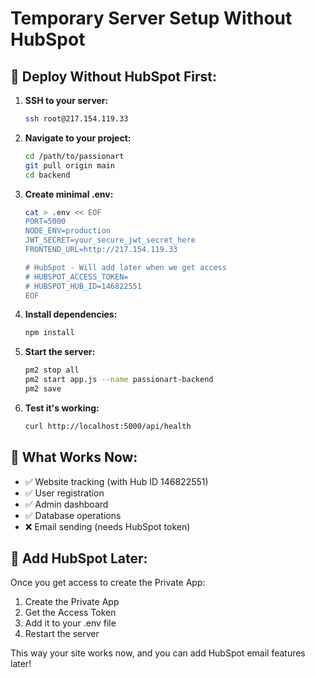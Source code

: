 # Temporary Server Setup Without HubSpot

## 🚀 **Deploy Without HubSpot First:**

1. **SSH to your server:**
   ```bash
   ssh root@217.154.119.33
   ```

2. **Navigate to your project:**
   ```bash
   cd /path/to/passionart
   git pull origin main
   cd backend
   ```

3. **Create minimal .env:**
   ```bash
   cat > .env << EOF
   PORT=5000
   NODE_ENV=production
   JWT_SECRET=your_secure_jwt_secret_here
   FRONTEND_URL=http://217.154.119.33
   
   # HubSpot - Will add later when we get access
   # HUBSPOT_ACCESS_TOKEN=
   # HUBSPOT_HUB_ID=146822551
   EOF
   ```

4. **Install dependencies:**
   ```bash
   npm install
   ```

5. **Start the server:**
   ```bash
   pm2 stop all
   pm2 start app.js --name passionart-backend
   pm2 save
   ```

6. **Test it's working:**
   ```bash
   curl http://localhost:5000/api/health
   ```

## 📝 **What Works Now:**
- ✅ Website tracking (with Hub ID 146822551)
- ✅ User registration
- ✅ Admin dashboard
- ✅ Database operations
- ❌ Email sending (needs HubSpot token)

## 🔄 **Add HubSpot Later:**
Once you get access to create the Private App:
1. Create the Private App
2. Get the Access Token
3. Add it to your .env file
4. Restart the server

This way your site works now, and you can add HubSpot email features later!
